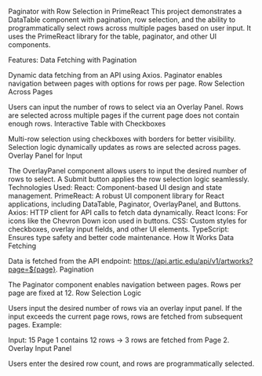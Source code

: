 Paginator with Row Selection in PrimeReact
This project demonstrates a DataTable component with pagination, row selection, and the ability to programmatically select rows across multiple pages based on user input. It uses the PrimeReact library for the table, paginator, and other UI components.

Features:
Data Fetching with Pagination

Dynamic data fetching from an API using Axios.
Paginator enables navigation between pages with options for rows per page.
Row Selection Across Pages

Users can input the number of rows to select via an Overlay Panel.
Rows are selected across multiple pages if the current page does not contain enough rows.
Interactive Table with Checkboxes

Multi-row selection using checkboxes with borders for better visibility.
Selection logic dynamically updates as rows are selected across pages.
Overlay Panel for Input

The OverlayPanel component allows users to input the desired number of rows to select.
A Submit button applies the row selection logic seamlessly.
Technologies Used:
React: Component-based UI design and state management.
PrimeReact: A robust UI component library for React applications, including DataTable, Paginator, OverlayPanel, and Buttons.
Axios: HTTP client for API calls to fetch data dynamically.
React Icons: For icons like the Chevron Down icon used in buttons.
CSS: Custom styles for checkboxes, overlay input fields, and other UI elements.
TypeScript: Ensures type safety and better code maintenance.
How It Works
Data Fetching

Data is fetched from the API endpoint:
https://api.artic.edu/api/v1/artworks?page=${page}.
Pagination

The Paginator component enables navigation between pages.
Rows per page are fixed at 12.
Row Selection Logic

Users input the desired number of rows via an overlay input panel.
If the input exceeds the current page rows, rows are fetched from subsequent pages.
Example:

Input: 15
Page 1 contains 12 rows → 3 rows are fetched from Page 2.
Overlay Input Panel

Users enter the desired row count, and rows are programmatically selected.
